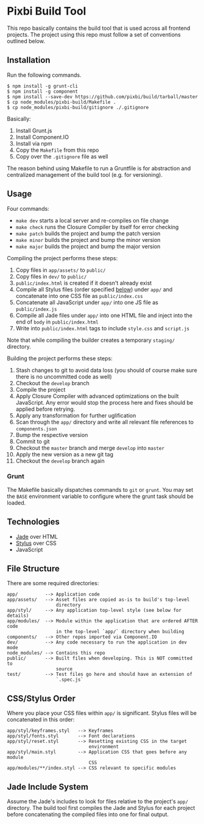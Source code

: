 # Pixbi Build Tool

This repo basically contains the build tool that is used across all frontend
projects. The project using this repo must follow a set of conventions outlined
below.


## Installation

Run the following commands.

```
$ npm install -g grunt-cli
$ npm install -g component
$ npm install --save-dev https://github.com/pixbi/build/tarball/master
$ cp node_modules/pixbi-build/Makefile .
$ cp node_modules/pixbi-build/gitignore ./.gitignore
```

Basically:

1. Install Grunt.js
2. Install Component.IO
3. Install via npm
4. Copy the `Makefile` from this repo
5. Copy over the `.gitignore` file as well

The reason behind using Makefile to run a Gruntfile is for abstraction and
centralized management of the build tool (e.g. for versioning).


## Usage

Four commands:

* `make dev` starts a local server and re-compiles on file change
* `make check` runs the Closure Compiler by itself for error checking
* `make patch` builds the project and bump the patch version
* `make minor` builds the project and bump the minor version
* `make major` builds the project and bump the major version

Compiling the project performs these steps:

1. Copy files in `app/assets/` to `public/`
2. Copy files in `dev/` to `public/`
3. `public/index.html` is created if it doesn't already exist
4. Compile all Stylus files (order specified [below](#css-order)) under `app/`
   and concatenate into one CSS file as `public/index.css`
5. Concatenate all JavaScript under `app/` into one JS file as
   `public/index.js`
6. Compile all Jade files under `app/` into one HTML file and inject into the
   end of `body` in `public/index.html`
7. Write into `public/index.html` tags to include `style.css` and `script.js`

Note that while compiling the builder creates a temporary `staging/` directory.

Building the project performs these steps:

1.  Stash changes to git to avoid data loss (you should of course make sure
    there is no uncommitted code as well)
2.  Checkout the `develop` branch
3.  Compile the project
4.  Apply Closure Compiler with advanced optimizations on the built JavaScript.
    Any error would stop the process here and fixes should be applied before
    retrying.
5.  Apply any transformation for further uglification
6.  Scan through the `app/` directory and write all relevant file references to
    `components.json`
7.  Bump the respective version
8.  Commit to git
9.  Checkout the `master` branch and merge `develop` into `master`
10. Apply the new version as a new git tag
11. Checkout the `develop` branch again

### Grunt

The Makefile basically dispatches commands to `git` or `grunt`. You may set the
`BASE` environment variable to configure where the grunt task should be loaded.


## Technologies

* [Jade](http://jade-lang.com/) over HTML
* [Stylus](http://learnboost.github.io/stylus/) over CSS
* JavaScript


## File Structure

There are some required directories:

    app/          --> Application code
    app/assets/   --> Asset files are copied as-is to build's top-level
                      directory
    app/styl/     --> Any application top-level style (see below for details)
    app/modules/  --> Module within the application that are ordered AFTER code
                      in the top-level `app/` directory when building
    components/   --> Other repos imported via Component.IO
    dev/          --> Any code necessary to run the application in dev mode
    node_modules/ --> Contains this repo
    public/       --> Built files when developing. This is NOT committed to
                      source
    test/         --> Test files go here and should have an extension of
                      `.spec.js`


## CSS/Stylus Order

Where you place your CSS files within `app/` is significant. Stylus files will
be concatenated in this order:

    app/styl/keyframes.styl   --> Keyframes
    app/styl/fonts.styl       --> Font declarations
    app/styl/reset.styl       --> Resetting existing CSS in the target
                                  environment
    app/styl/main.styl        --> Application CSS that goes before any module
                                  CSS
    app/modules/**/index.styl --> CSS relevant to specific modules


## Jade Include System

Assume the Jade's includes to look for files relative to the project's `app/`
directory. The build tool first compiles the Jade and Stylus for each project
before concatenating the compiled files into one for final output.
